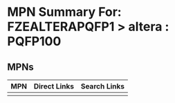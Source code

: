 



# MPN Summary For: FZEALTERAPQFP1 > altera : PQFP100

## MPNs
  

|MPN|Direct Links|Search Links|
| :--- | :--- | :--- |
||||
